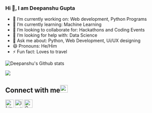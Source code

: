 ### Hi 👋, I am Deepanshu Gupta

- 🔭 I’m currently working on: Web development, Python Programs
- 🌱 I’m currently learning: Machine Learning
- 👯 I’m looking to collaborate for: Hackathons and Coding Events
- 🤔 I’m looking for help with: Data Science
- 💬 Ask me about: Python, Web Development, Ui/UX designing
- 😄 Pronouns: He/Him
- ⚡ Fun fact: Loves to travel



![Deepanshu's Github stats](https://github-readme-stats.vercel.app/api?username=deepanshug4&show_icons=true&theme=radical)


![](https://komarev.com/ghpvc/?username=deepanshug4)

## Connect with me<img src="https://github.com/TheDudeThatCode/TheDudeThatCode/blob/master/Assets/Handshake.gif" height="24px">
[<img src="https://github.com/TheDudeThatCode/TheDudeThatCode/blob/master/Assets/Linkedin.svg" alt="Linkedin Logo" width="26">](https://www.linkedin.com/in/deepanshug4/)         [<img src="https://github.com/TheDudeThatCode/TheDudeThatCode/blob/master/Assets/Instagram.svg" alt="instagram logo" width="26">](https://www.instagram.com/deepanshug4/)         [<img src="https://github.com/TheDudeThatCode/TheDudeThatCode/blob/master/Assets/Gmail.svg" alt="Gmail logo" height="26">](mailto:deepanshug050@gmail.com)
<br>
<br>

  
